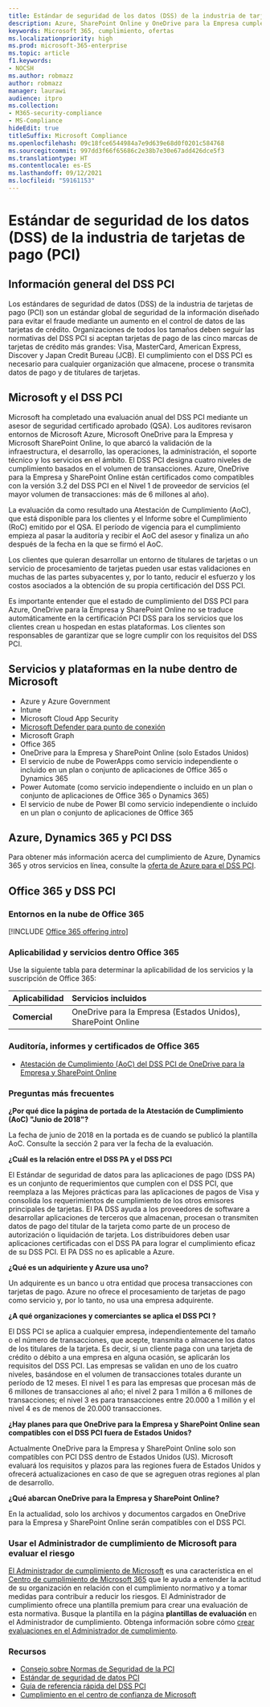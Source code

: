 ```yaml
---
title: Estándar de seguridad de los datos (DSS) de la industria de tarjetas de pago (PCI)
description: Azure, SharePoint Online y OneDrive para la Empresa cumplen con los estándares de seguridad de los datos de la industria de tarjetas de pago Nivel 1, versión 3.2.
keywords: Microsoft 365, cumplimiento, ofertas
ms.localizationpriority: high
ms.prod: microsoft-365-enterprise
ms.topic: article
f1.keywords:
- NOCSH
ms.author: robmazz
author: robmazz
manager: laurawi
audience: itpro
ms.collection:
- M365-security-compliance
- MS-Compliance
hideEdit: true
titleSuffix: Microsoft Compliance
ms.openlocfilehash: 09c18fce6544984a7e9d639e68d0f0201c584768
ms.sourcegitcommit: 997dd3f66f65686c2e38b7e30e67add426dce5f3
ms.translationtype: HT
ms.contentlocale: es-ES
ms.lasthandoff: 09/12/2021
ms.locfileid: "59161153"
---
```

# <a name="payment-card-industry-pci-data-security-standard-dss"></a>Estándar de seguridad de los datos (DSS) de la industria de tarjetas de pago (PCI)

## <a name="pci-dss-overview"></a>Información general del DSS PCI 

Los estándares de seguridad de datos (DSS) de la industria de tarjetas de pago (PCI) son un estándar global de seguridad de la información diseñado para evitar el fraude mediante un aumento en el control de datos de las tarjetas de crédito. Organizaciones de todos los tamaños deben seguir las normativas del DSS PCI si aceptan tarjetas de pago de las cinco marcas de tarjetas de crédito más grandes: Visa, MasterCard, American Express, Discover y Japan Credit Bureau (JCB). El cumplimiento con el DSS PCI es necesario para cualquier organización que almacene, procese o transmita datos de pago y de titulares de tarjetas.

## <a name="microsoft-and-pci-dss"></a>Microsoft y el DSS PCI 

Microsoft ha completado una evaluación anual del DSS PCI mediante un asesor de seguridad certificado aprobado (QSA). Los auditores revisaron entornos de Microsoft Azure, Microsoft OneDrive para la Empresa y Microsoft SharePoint Online, lo que abarcó la validación de la infraestructura, el desarrollo, las operaciones, la administración, el soporte técnico y los servicios en el ámbito. El DSS PCI designa cuatro niveles de cumplimiento basados en el volumen de transacciones. Azure, OneDrive para la Empresa y SharePoint Online están certificados como compatibles con la versión 3.2 del DSS PCI en el Nivel 1 de proveedor de servicios (el mayor volumen de transacciones: más de 6 millones al año).

La evaluación da como resultado una Atestación de Cumplimiento (AoC), que está disponible para los clientes y el Informe sobre el Cumplimiento (RoC) emitido por el QSA. El período de vigencia para el cumplimiento empieza al pasar la auditoría y recibir el AoC del asesor y finaliza un año después de la fecha en la que se firmó el AoC. 

Los clientes que quieran desarrollar un entorno de titulares de tarjetas o un servicio de procesamiento de tarjetas pueden usar estas validaciones en muchas de las partes subyacentes y, por lo tanto, reducir el esfuerzo y los costos asociados a la obtención de su propia certificación del DSS PCI.

Es importante entender que el estado de cumplimiento del DSS PCI para Azure, OneDrive para la Empresa y SharePoint Online no se traduce automáticamente en la certificación PCI DSS para los servicios que los clientes crean u hospedan en estas plataformas. Los clientes son responsables de garantizar que se logre cumplir con los requisitos del DSS PCI.

## <a name="microsoft-in-scope-cloud-platforms--services"></a>Servicios y plataformas en la nube dentro de Microsoft

- Azure y Azure Government
- Intune
- Microsoft Cloud App Security
- [Microsoft Defender para punto de conexión](/windows/security/threat-protection/microsoft-defender-atp/microsoft-defender-advanced-threat-protection)
- Microsoft Graph
- Office 365
- OneDrive para la Empresa y SharePoint Online (solo Estados Unidos)
- El servicio de nube de PowerApps como servicio independiente o incluido en un plan o conjunto de aplicaciones de Office 365 o Dynamics 365
- Power Automate (como servicio independiente o incluido en un plan o conjunto de aplicaciones de Office 365 o Dynamics 365)
- El servicio de nube de Power BI como servicio independiente o incluido en un plan o conjunto de aplicaciones de Office 365

## <a name="azure-dynamics-365-and-pci-dss"></a>Azure, Dynamics 365 y PCI DSS

Para obtener más información acerca del cumplimiento de Azure, Dynamics 365 y otros servicios en línea, consulte la [oferta de Azure para el DSS PCI](/azure/compliance/offerings/offering-pci-dss).

## <a name="office-365-and-pci-dss"></a>Office 365 y DSS PCI 

### <a name="office-365-cloud-environments"></a>Entornos en la nube de Office 365

[!INCLUDE [Office 365 offering intro](../includes/o365-offering-introduction.md)]

### <a name="office-365-applicability-and-in-scope-services"></a>Aplicabilidad y servicios dentro Office 365

Use la siguiente tabla para determinar la aplicabilidad de los servicios y la suscripción de Office 365:

| **Aplicabilidad** | **Servicios incluidos** |
|:------------------|:----------------------|
| **Comercial** | OneDrive para la Empresa (Estados Unidos), SharePoint Online |

### <a name="office-365-audit-reports-and-certificates"></a>Auditoría, informes y certificados de Office 365

- [Atestación de Cumplimiento (AoC) del DSS PCI de OneDrive para la Empresa y SharePoint Online](https://aka.ms/spo-pci)

### <a name="frequently-asked-questions"></a>Preguntas más frecuentes

**¿Por qué dice la página de portada de la Atestación de Cumplimiento (AoC) "Junio de 2018"?**

La fecha de junio de 2018 en la portada es de cuando se publicó la plantilla AoC. Consulte la sección 2 para ver la fecha de la evaluación. 

**¿Cuál es la relación entre el DSS PA y el DSS PCI**

El Estándar de seguridad de datos para las aplicaciones de pago (DSS PA) es un conjunto de requerimientos que cumplen con el DSS PCI, que reemplaza a las Mejores prácticas para las aplicaciones de pagos de Visa y consolida los requerimientos de cumplimiento de los otros emisores principales de tarjetas. El PA DSS ayuda a los proveedores de software a desarrollar aplicaciones de terceros que almacenan, procesan o transmiten datos de pago del titular de la tarjeta como parte de un proceso de autorización o liquidación de tarjeta. Los distribuidores deben usar aplicaciones certificadas con el DSS PA para lograr el cumplimiento eficaz de su DSS PCI. El PA DSS no es aplicable a Azure.

**¿Qué es un adquiriente y Azure usa uno?**

Un adquirente es un banco u otra entidad que procesa transacciones con tarjetas de pago. Azure no ofrece el procesamiento de tarjetas de pago como servicio y, por lo tanto, no usa una empresa adquirente.

**¿A qué organizaciones y comerciantes se aplica el DSS PCI ?**

El DSS PCI se aplica a cualquier empresa, independientemente del tamaño o el número de transacciones, que acepte, transmita o almacene los datos de los titulares de la tarjeta. Es decir, si un cliente paga con una tarjeta de crédito o débito a una empresa en alguna ocasión, se aplicarán los requisitos del DSS PCI. Las empresas se validan en uno de los cuatro niveles, basándose en el volumen de transacciones totales durante un período de 12 meses. El nivel 1 es para las empresas que procesan más de 6 millones de transacciones al año; el nivel 2 para 1 millón a 6 millones de transacciones; el nivel 3 es para transacciones entre 20.000 a 1 millón y el nivel 4 es de menos de 20.000 transacciones.

**¿Hay planes para que OneDrive para la Empresa y SharePoint Online sean compatibles con el DSS PCI fuera de Estados Unidos?**

Actualmente OneDrive para la Empresa y SharePoint Online solo son compatibles con PCI DSS dentro de Estados Unidos (US). Microsoft evaluará los requisitos y plazos para las regiones fuera de Estados Unidos y ofrecerá actualizaciones en caso de que se agreguen otras regiones al plan de desarrollo.

**¿Qué abarcan OneDrive para la Empresa y SharePoint Online?**

En la actualidad, solo los archivos y documentos cargados en OneDrive para la Empresa y SharePoint Online serán compatibles con el DSS PCI.

### <a name="use-microsoft-compliance-manager-to-assess-your-risk"></a>Usar el Administrador de cumplimiento de Microsoft para evaluar el riesgo

[El Administrador de cumplimiento de Microsoft](/microsoft-365/compliance/compliance-manager) es una característica en el [Centro de cumplimiento de Microsoft 365](/microsoft-365/compliance/microsoft-365-compliance-center) que le ayuda a entender la actitud de su organización en relación con el cumplimiento normativo y a tomar medidas para contribuir a reducir los riesgos. El Administrador de cumplimiento ofrece una plantilla premium para crear una evaluación de esta normativa. Busque la plantilla en la página **plantillas de evaluación** en el Administrador de cumplimiento. Obtenga información sobre cómo [crear evaluaciones en el Administrador de cumplimiento](/microsoft-365/compliance/compliance-manager-assessments).

### <a name="resources"></a>Recursos

- [Consejo sobre Normas de Seguridad de la PCI](https://www.pcisecuritystandards.org/)
- [Estándar de seguridad de datos PCI](https://www.pcisecuritystandards.org/documents/PCI_DSS_v3-1.pdf)
- [Guía de referencia rápida del DSS PCI](https://www.pcisecuritystandards.org/documents/PCISSC%20QRG%20August%202014%20-print.pdf)
- [Cumplimiento en el centro de confianza de Microsoft ](https://www.microsoft.com/trust-center/compliance/compliance-overview)
